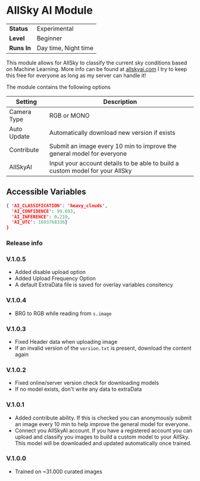 # AllSky AI Module

|             |                      |
|-------------|----------------------|
| **Status**  | Experimental         |
| **Level**   | Beginner             |
| **Runs In** | Day time, Night time |

This module allows for AllSky to classify the current sky conditions based on Machine Learning.
More info can be found at [allskyai.com](https://www.allskyai.com) I try to keep this free for everyone as long as my server can handle it!

The module contains the following options

| Setting     | Description                                                                   |
|-------------|-------------------------------------------------------------------------------|
| Camera Type | RGB or MONO                                                                   |
| Auto Update | Automatically download new version if exists                                  |
| Contribute  | Submit an image every 10 min to improve the general model for everyone        |
| AllSkyAI    | Input your account details to be able to build a custom model for your AllSky |

## Accessible Variables

```json
{ 'AI_CLASSIFICATION': 'heavy_clouds', 
  'AI_CONFIDENCE': 99.693,
  'AI_INFERENCE': 0.219,
  'AI_UTC': 1693768336}
}
```

### Release info
### V.1.0.5
* Added disable upload option
* Added Upload Frequency Option
* A default ExtraData file is saved for overlay variables consitency

### V.1.0.4
* BRG to RGB while reading from `s.image`

### V.1.0.3
* Fixed Header data when uploading image
* If an invalid version of the `version.txt` is present, download the content again

### V.1.0.2
* Fixed online/server version check for downloading models
* If no model exists, don't write any data to extraData

### V.1.0.1
* Added contribute ability. If this is checked you can anonymously submit an image every 10 min to help improve the general model for everyone.
* Connect you AllSkyAI account. If you have a registered account you can upload and classify you images to build a custom model to your AllSky. This model will be downloaded and updated automatically once trained.

### V.1.0.0
* Trained on ~31.000 curated images
